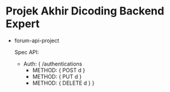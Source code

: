 # Projek Akhir Dicoding Backend Expert
- forum-api-project

    Spec API:

    - Auth: { /authentications
        - METHOD: { POST
        d
        }
        - METHOD: { PUT
        d
        }
        - METHOD: { DELETE
        d
        }
    }


